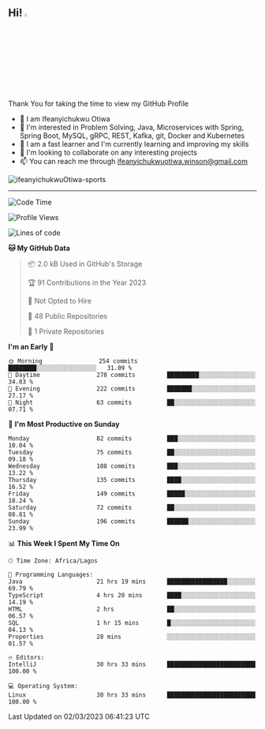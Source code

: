 <!-- BLOG-POST-LIST:START --><!-- BLOG-POST-LIST:END -->

## Hi! <img src="https://media.giphy.com/media/hvRJCLFzcasrR4ia7z/giphy.gif" width="4%"> 

Thank You for taking the time to view my GitHub Profile

- 👋 I am Ifeanyichukwu Otiwa
- 👀 I'm interested in Problem Solving, Java, Microservices with Spring, Spring Boot, MySQL, gRPC, REST, Kafka, git, Docker and Kubernetes
- 🌱 I am a fast learner and I'm currently learning and improving my skills
- 💞️ I'm looking to collaborate on any interesting projects
- 📫 You can reach me through ifeanyichukwuotiwa.winson@gmail.com

<p align="left" marginTop="10px"> <img src="https://komarev.com/ghpvc/?username=ifeanyichukwuOtiwa-sports&label=Profile%20views&color=0e75b6&style=for-the-badge" alt="ifeanyichukwuOtiwa-sports" /> </p>

***

<!--START_SECTION:waka-->
![Code Time](http://img.shields.io/badge/Code%20Time-1%2C122%20hrs-blue)

![Profile Views](http://img.shields.io/badge/Profile%20Views-0-blue)

![Lines of code](https://img.shields.io/badge/From%20Hello%20World%20I%27ve%20Written-58.3%20thousand%20lines%20of%20code-blue)

**🐱 My GitHub Data** 

> 📦 2.0 kB Used in GitHub's Storage 
 > 
> 🏆 91 Contributions in the Year 2023
 > 
> 🚫 Not Opted to Hire
 > 
> 📜 48 Public Repositories 
 > 
> 🔑 1 Private Repositories 
 > 
**I'm an Early 🐤** 

```text
🌞 Morning                254 commits         ████████░░░░░░░░░░░░░░░░░   31.09 % 
🌆 Daytime                278 commits         █████████░░░░░░░░░░░░░░░░   34.03 % 
🌃 Evening                222 commits         ███████░░░░░░░░░░░░░░░░░░   27.17 % 
🌙 Night                  63 commits          ██░░░░░░░░░░░░░░░░░░░░░░░   07.71 % 
```
📅 **I'm Most Productive on Sunday** 

```text
Monday                   82 commits          ███░░░░░░░░░░░░░░░░░░░░░░   10.04 % 
Tuesday                  75 commits          ██░░░░░░░░░░░░░░░░░░░░░░░   09.18 % 
Wednesday                108 commits         ███░░░░░░░░░░░░░░░░░░░░░░   13.22 % 
Thursday                 135 commits         ████░░░░░░░░░░░░░░░░░░░░░   16.52 % 
Friday                   149 commits         █████░░░░░░░░░░░░░░░░░░░░   18.24 % 
Saturday                 72 commits          ██░░░░░░░░░░░░░░░░░░░░░░░   08.81 % 
Sunday                   196 commits         ██████░░░░░░░░░░░░░░░░░░░   23.99 % 
```


📊 **This Week I Spent My Time On** 

```text
🕑︎ Time Zone: Africa/Lagos

💬 Programming Languages: 
Java                     21 hrs 19 mins      █████████████████░░░░░░░░   69.79 % 
TypeScript               4 hrs 20 mins       ████░░░░░░░░░░░░░░░░░░░░░   14.19 % 
HTML                     2 hrs               ██░░░░░░░░░░░░░░░░░░░░░░░   06.57 % 
SQL                      1 hr 15 mins        █░░░░░░░░░░░░░░░░░░░░░░░░   04.13 % 
Properties               28 mins             ░░░░░░░░░░░░░░░░░░░░░░░░░   01.57 % 

🔥 Editors: 
IntelliJ                 30 hrs 33 mins      █████████████████████████   100.00 % 

💻 Operating System: 
Linux                    30 hrs 33 mins      █████████████████████████   100.00 % 
```


 Last Updated on 02/03/2023 06:41:23 UTC
<!--END_SECTION:waka-->

<!--
<p align="center">
![trophy](https://github-profile-trophy.vercel.app/?username=ifeanyichukwuOtiwa-sports&theme=onedark) (https://github.com/ryo-ma/github-profile-trophy)
</p>
-->

<!---
ifeanyi-otiwa/ifeanyi-otiwa is a ✨ special ✨ repository because its `README.md` (this file) appears on your GitHub profile.
You can click the Preview link to take a look at your changes.
--->
